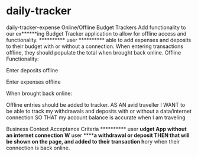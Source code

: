# daily-tracker
daily-tracker-expense
Online/Offline Budget Trackers
Add functionality to our ex******ing Budget Tracker application to allow for offline access and functionality. ********** user ********** able to add expenses and deposits to their budget with or without a connection. When entering transactions offline, they should populate the total when brought back online.
Offline Functionality:


Enter deposits offline


Enter expenses offline


When brought back online:

Offline entries should be added to tracker.
AS AN avid traveller
I WANT to be able to track my withdrawals and deposits with or without a data/internet connection
SO THAT my account balance is accurate when I am traveling

Business Context
Acceptance Criteria
********** user **********udget App without an internet connection
W********** user **********a withdrawal or deposit
THEN that will be shown on the page, and added to their transaction h******ory when their connection is back online.
